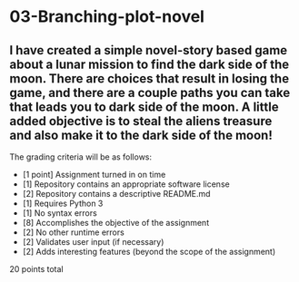 # 03-Branching-plot-novel

I have created a simple novel-story based game about a lunar mission to find the dark side of the moon. There are choices that result in losing the game, and there are a couple paths you can take that leads you to dark side of the moon. A little added objective is to steal the aliens treasure and also make it to the dark side of the moon!
---

The grading criteria will be as follows:

* [1 point] Assignment turned in on time
* [1] Repository contains an appropriate software license
* [2] Repository contains a descriptive README.md
* [1] Requires Python 3
* [1] No syntax errors
* [8] Accomplishes the objective of the assignment
* [2] No other runtime errors
* [2] Validates user input (if necessary)
* [2] Adds interesting features (beyond the scope of the assignment)

20 points total